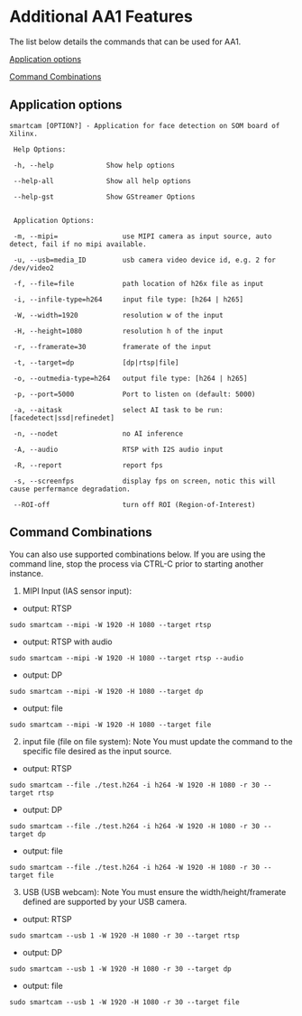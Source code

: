 # Additional AA1 Features
The list below details the commands that can be used for AA1.

[Application options](##Application-options)

[Command Combinations](##Command-combinations)

## Application options
```
smartcam [OPTION?] - Application for face detection on SOM board of Xilinx.

 Help Options:

 -h, --help             Show help options

 --help-all             Show all help options

 --help-gst             Show GStreamer Options

 
 Application Options:

 -m, --mipi=                use MIPI camera as input source, auto detect, fail if no mipi available.

 -u, --usb=media_ID         usb camera video device id, e.g. 2 for /dev/video2

 -f, --file=file            path location of h26x file as input

 -i, --infile-type=h264     input file type: [h264 | h265]

 -W, --width=1920           resolution w of the input

 -H, --height=1080          resolution h of the input

 -r, --framerate=30         framerate of the input

 -t, --target=dp            [dp|rtsp|file]

 -o, --outmedia-type=h264   output file type: [h264 | h265]

 -p, --port=5000            Port to listen on (default: 5000)

 -a, --aitask               select AI task to be run: [facedetect|ssd|refinedet]

 -n, --nodet                no AI inference

 -A, --audio                RTSP with I2S audio input

 -R, --report               report fps

 -s, --screenfps            display fps on screen, notic this will cause perfermance degradation.

 --ROI-off                  turn off ROI (Region-of-Interest)
 ``` 

## Command Combinations
You can also use supported combinations below.
If you are using the command line, stop the process via CTRL-C prior to starting another instance. 

1. MIPI Input (IAS sensor input):

 - output: RTSP
  ```
  sudo smartcam --mipi -W 1920 -H 1080 --target rtsp
  ```
- output: RTSP with audio
 ```
sudo smartcam --mipi -W 1920 -H 1080 --target rtsp --audio
```
- output: DP
```
sudo smartcam --mipi -W 1920 -H 1080 --target dp
```
- output: file
```
sudo smartcam --mipi -W 1920 -H 1080 --target file
```
2. input file (file on file system):
   Note You must update the command to the specific file desired as the input source.

 - output: RTSP
```
sudo smartcam --file ./test.h264 -i h264 -W 1920 -H 1080 -r 30 --target rtsp
```
 - output: DP
```
sudo smartcam --file ./test.h264 -i h264 -W 1920 -H 1080 -r 30 --target dp
```
- output: file
```
sudo smartcam --file ./test.h264 -i h264 -W 1920 -H 1080 -r 30 --target file
```
3.  USB (USB webcam):
    Note You must ensure the width/height/framerate defined are supported by your USB camera.

- output: RTSP
```
sudo smartcam --usb 1 -W 1920 -H 1080 -r 30 --target rtsp
```
- output: DP
```
sudo smartcam --usb 1 -W 1920 -H 1080 -r 30 --target dp
```
- output: file
```
sudo smartcam --usb 1 -W 1920 -H 1080 -r 30 --target file
```
